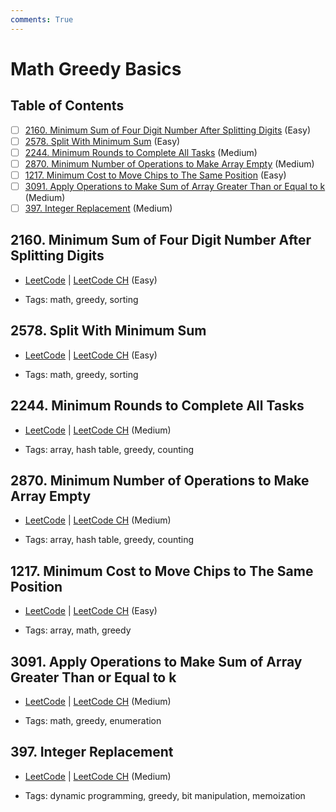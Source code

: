 ```yaml
---
comments: True
---
```


# Math Greedy Basics

## Table of Contents

- [ ] [2160. Minimum Sum of Four Digit Number After Splitting Digits](https://leetcode.cn/problems/minimum-sum-of-four-digit-number-after-splitting-digits/) (Easy)
- [ ] [2578. Split With Minimum Sum](https://leetcode.cn/problems/split-with-minimum-sum/) (Easy)
- [ ] [2244. Minimum Rounds to Complete All Tasks](https://leetcode.cn/problems/minimum-rounds-to-complete-all-tasks/) (Medium)
- [ ] [2870. Minimum Number of Operations to Make Array Empty](https://leetcode.cn/problems/minimum-number-of-operations-to-make-array-empty/) (Medium)
- [ ] [1217. Minimum Cost to Move Chips to The Same Position](https://leetcode.cn/problems/minimum-cost-to-move-chips-to-the-same-position/) (Easy)
- [ ] [3091. Apply Operations to Make Sum of Array Greater Than or Equal to k](https://leetcode.cn/problems/apply-operations-to-make-sum-of-array-greater-than-or-equal-to-k/) (Medium)
- [ ] [397. Integer Replacement](https://leetcode.cn/problems/integer-replacement/) (Medium)

## 2160. Minimum Sum of Four Digit Number After Splitting Digits

-   [LeetCode](https://leetcode.com/problems/minimum-sum-of-four-digit-number-after-splitting-digits/) | [LeetCode CH](https://leetcode.cn/problems/minimum-sum-of-four-digit-number-after-splitting-digits/) (Easy)

-   Tags: math, greedy, sorting
## 2578. Split With Minimum Sum

-   [LeetCode](https://leetcode.com/problems/split-with-minimum-sum/) | [LeetCode CH](https://leetcode.cn/problems/split-with-minimum-sum/) (Easy)

-   Tags: math, greedy, sorting
## 2244. Minimum Rounds to Complete All Tasks

-   [LeetCode](https://leetcode.com/problems/minimum-rounds-to-complete-all-tasks/) | [LeetCode CH](https://leetcode.cn/problems/minimum-rounds-to-complete-all-tasks/) (Medium)

-   Tags: array, hash table, greedy, counting
## 2870. Minimum Number of Operations to Make Array Empty

-   [LeetCode](https://leetcode.com/problems/minimum-number-of-operations-to-make-array-empty/) | [LeetCode CH](https://leetcode.cn/problems/minimum-number-of-operations-to-make-array-empty/) (Medium)

-   Tags: array, hash table, greedy, counting
## 1217. Minimum Cost to Move Chips to The Same Position

-   [LeetCode](https://leetcode.com/problems/minimum-cost-to-move-chips-to-the-same-position/) | [LeetCode CH](https://leetcode.cn/problems/minimum-cost-to-move-chips-to-the-same-position/) (Easy)

-   Tags: array, math, greedy
## 3091. Apply Operations to Make Sum of Array Greater Than or Equal to k

-   [LeetCode](https://leetcode.com/problems/apply-operations-to-make-sum-of-array-greater-than-or-equal-to-k/) | [LeetCode CH](https://leetcode.cn/problems/apply-operations-to-make-sum-of-array-greater-than-or-equal-to-k/) (Medium)

-   Tags: math, greedy, enumeration
## 397. Integer Replacement

-   [LeetCode](https://leetcode.com/problems/integer-replacement/) | [LeetCode CH](https://leetcode.cn/problems/integer-replacement/) (Medium)

-   Tags: dynamic programming, greedy, bit manipulation, memoization
